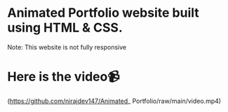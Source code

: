 # Animated Portfolio website built using HTML & CSS.

Note: This website is not fully responsive

# Here is the video📹

(https://github.com/nirajdev147/Animated_ Portfolio/raw/main/video.mp4)

